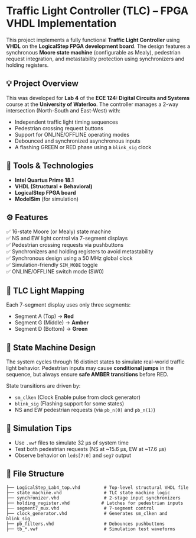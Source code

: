 # Traffic Light Controller (TLC) – FPGA VHDL Implementation

This project implements a fully functional **Traffic Light Controller** using **VHDL** on the **LogicalStep FPGA development board**. The design features a synchronous **Moore state machine** (configurable as Mealy), pedestrian request integration, and metastability protection using synchronizers and holding registers.

## 💡 Project Overview

This was developed for **Lab 4** of the **ECE 124: Digital Circuits and Systems** course at the **University of Waterloo**. The controller manages a 2-way intersection (North-South and East-West) with:

- Independent traffic light timing sequences
- Pedestrian crossing request buttons
- Support for ONLINE/OFFLINE operating modes
- Debounced and synchronized asynchronous inputs
- A flashing GREEN or RED phase using a `blink_sig` clock

## 🧰 Tools & Technologies

- **Intel Quartus Prime 18.1**
- **VHDL (Structural + Behavioral)**
- **LogicalStep FPGA board**
- **ModelSim** (for simulation)

## ⚙️ Features

✅ 16-state Moore (or Mealy) state machine  
✅ NS and EW light control via 7-segment displays  
✅ Pedestrian crossing requests via pushbuttons  
✅ Synchronizers and holding registers to avoid metastability  
✅ Synchronous design using a 50 MHz global clock  
✅ Simulation-friendly `SIM_MODE` toggle  
✅ ONLINE/OFFLINE switch mode (SW0)

## 🚦 TLC Light Mapping

Each 7-segment display uses only three segments:
- Segment A (Top) → **Red**
- Segment G (Middle) → **Amber**
- Segment D (Bottom) → **Green**

## 🔄 State Machine Design

The system cycles through 16 distinct states to simulate real-world traffic light behavior. Pedestrian inputs may cause **conditional jumps** in the sequence, but always ensure **safe AMBER transitions** before RED.

State transitions are driven by:
- `sm_clken` (Clock Enable pulse from clock generator)
- `blink_sig` (Flashing support for some states)
- NS and EW pedestrian requests (via `pb_n(0)` and `pb_n(1)`)

## 🧪 Simulation Tips

- Use `.vwf` files to simulate 32 µs of system time  
- Test both pedestrian requests (NS at ~15.6 µs, EW at ~17.6 µs)  
- Observe behavior on `leds[7:0]` and `seg7` output

## 📁 File Structure

```plaintext
├── LogicalStep_Lab4_top.vhd         # Top-level structural VHDL file
├── state_machine.vhd                # TLC state machine logic
├── synchronizer.vhd                 # 2-stage input synchronizers
├── holding_register.vhd            # Latches for pedestrian inputs
├── segment7_mux.vhd                 # 7-segment control
├── clock_generator.vhd              # Generates sm_clken and blink_sig
├── pb_filters.vhd                   # Debounces pushbuttons
├── tb_*.vwf                         # Simulation test waveforms


